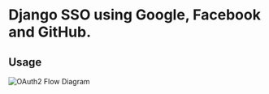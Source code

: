 # Django SSO using Google, Facebook and GitHub.


## Usage

![OAuth2 Flow Diagram](https://github.com/akjasim/cb-dj-sso/blob/main/oauth2-flow.png?raw=true)
